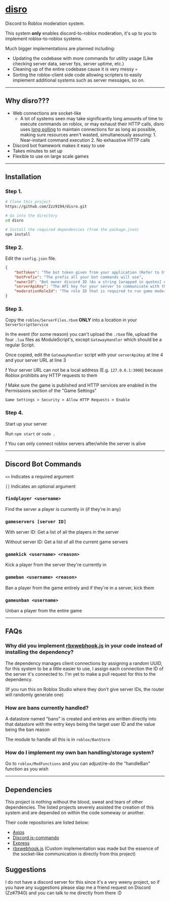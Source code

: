 # [dis](https://discord.com)[ro](https://roblox.com)

Discord to Roblox moderation system.

This system **only** enables discord-to-roblox moderation, it's up to you to implement roblox-to-roblox systems.


Much bigger implementations are planned including:
- Updating the codebase with more commands for utility usage (Like checking server data, server fps, server uptime, etc.)
- Cleaning up of the entire codebase cause it is very messy 💀
- Sorting the roblox-client side code allowing scripters to easily implement additional systems such as server messages, so on.

---

## Why disro???

- Web connections are socket-like
	- A lot of systems seen may take significantly long amounts of time to execute commands on roblox, or may exhaust their HTTP calls, disro uses [long polling](https://www.pubnub.com/blog/http-long-polling/) to maintain connections for as long as possible, making sure resources aren't wasted, simultaneously assuring: 1. Near-instant command execution 2. No exhaustive HTTP calls
- Discord bot framework makes it easy to use
- Takes minutes to set up
- Flexible to use on large scale games

---

## Installation


### Step 1.

```sh
# Clone this project
https://github.com/Zzz9194/disro.git

# Go into the directory
cd disro

# Install the required dependencies (from the package.json)
npm install
```

### Step 2.

Edit the `config.json` file.
```json
{
	"botToken": "The bot token given from your application (Refer to https://github.com/Zzz9194/disro/wiki#creating--inviting-a-discord-bot)",
	"botPrefix": "The prefix all your bot commands will use",
	"ownerId": "Bot owner discord ID (As a string [wrapped in quotes] not as an integer!)",
    "serverApiKey": "The API key for your server to communicate with the roblox client, can be any random generated string (Refer to https://github.com/Zzz9194/disro/wiki#generating-a-uuid)",
	"moderationRoleId": "The role ID that is required to run game moderation commands, if it's an empty string only game owners will be able to use commands"
}
```

### Step 3.

Copy the `roblox/ServerFiles.rbxm` **ONLY** into a location in your `ServerScriptService`

In the event (for some reason) you can't upload the `.rbxm` file, upload the four `.lua` files as ModuleScript's, except `GatewayHandler` which should be a regular Script.

Once copied, edit the `GatewayHandler` script with your `serverApiKey` at line 4 and your server URL at line 3

_**!**_ Your server URL can not be a local address (E.g. `127.0.0.1:3000`) because Roblox prohibits any HTTP requests to them

_**!**_ Make sure the game is published and HTTP services are enabled in the Permissions section of the "Game Settings"

`Game Settings > Security > Allow HTTP Requests > Enable`

### Step 4. 

Start up your server

Run `npm start` or `node .`

_**!**_ You can only connect roblox servers after/while the server is alive

---

## Discord Bot Commands

`<>` Indicates a required argument

`[]` Indicates an optional argument

### `findplayer <username>`

Find the server a player is currently in (if they're in any)

### `gameservers [server ID]`

With server ID: Get a list of all the players in the server

Without server ID: Get a list of all the current game servers

### `gamekick <username> <reason>`

Kick a player from the server they're currently in

### `gameban <username> <reason>`

Ban a player from the game entirely and if they're in a server, kick them

### `gameunban <username>`

Unban a player from the entire game

---

## FAQs

### Why did you implement [rbxwebhook.js](https://www.npmjs.com/package/rbxwebhook.js) in your code instead of installing the dependency?

The dependency manages client connections by assigning a random UUID, for this system to be a little easier to use, I assign each connection the ID of the server it's connected to. I'm yet to make a pull request for this to the dependency.

(If you run this on Roblox Studio where they don't give server IDs, the router will randomly generate one)

### How are bans currently handled?

A datastore named "bans" is created and entries are written directly into that datastore with the entry keys being the target user ID and the value being the ban reason

The module to handle all this is in `roblox/BanStore`

### How do I implement my own ban handling/storage system?

Go to `roblox/ModFunctions` and you can adjust/re-do the "handleBan" function as you wish

---

## Dependencies

This project is nothing without the blood, sweat and tears of other dependencies. The listed projects severely assisted the creation of this system and are depended on within the code someway or another.

Their code repositories are listed below:

- [Axios](https://www.npmjs.com/package/axios)
- [Discord.js-commando](https://www.npmjs.com/package/discord.js-commando)
- [Express](npmjs.com/package/express)
- [rbxwebhook.js](https://www.npmjs.com/package/rbxwebhook.js) (Custom implementation was made but the essence of the socket-like communication is directly from this project)

## Suggestions

I do not have a discord server for this since it's a very weeny project, so if you have any suggestions please slap me a friend request on Discord (Zz#7940) and you can talk to me directly from there :D
